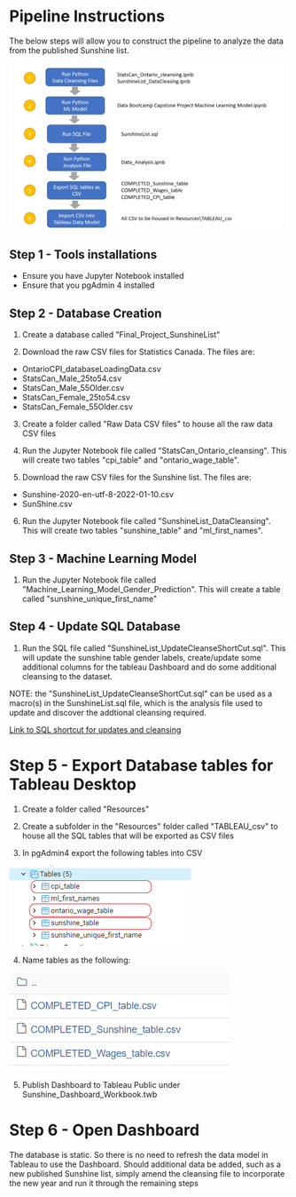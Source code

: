 # **Pipeline Instructions**

The below steps will allow you to construct the pipeline to analyze the data from the published Sunshine list.

![PipelineImage](https://github.com/Shaza-Safi/Final-Project-Sunshine-Segment3/blob/main/Images/PipelineInstructions.PNG)

## Step 1 - Tools installations

- Ensure you have Jupyter Notebook installed
- Ensure that you pgAdmin 4 installed

## Step 2 - Database Creation

1) Create a database called "Final_Project_SunshineList" 

2) Download the raw CSV files for Statistics Canada.
 The files are: 
- OntarioCPI_databaseLoadingData.csv 
- StatsCan_Male_25to54.csv 
- StatsCan_Male_55Older.csv 
- StatsCan_Female_25to54.csv 
- StatsCan_Female_55Older.csv 


3) Create a folder called "Raw Data CSV files" to house all the raw data CSV files 

4) Run the Jupyter Notebook file called "StatsCan_Ontario_cleansing". This will create two tables "cpi_table" and "ontario_wage_table". 

5) Download the raw CSV files for the Sunshine list. 
The files are:
- Sunshine-2020-en-utf-8-2022-01-10.csv 
- SunShine.csv 

6) Run the Jupyter Notebook file called "SunshineList_DataCleansing". This will create two tables "sunshine_table" and "ml_first_names".

## Step 3 - Machine Learning Model

1) Run the Jupyter Notebook file called "Machine_Learning_Model_Gender_Prediction". This will create a table called "sunshine_unique_first_name"

## Step 4 - Update SQL Database

1) Run the SQL file called "SunshineList_UpdateCleanseShortCut.sql". This will update the sunshine table gender labels, create/update some additional columns for the tableau Dashboard and do some additional cleansing to the dataset.

  NOTE: the "SunshineList_UpdateCleanseShortCut.sql" can be used as a macro(s) in the SunshineList.sql file, which is the analysis file used to update and discover the     addtional cleansing required.
  
  [Link to SQL shortcut for updates and cleansing](https://github.com/Shaza-Safi/Final-Project-Sunshine-Segment3/blob/main/SunshineList_UpdateCleanseShortCut.sql)
  
# Step 5 - Export Database tables for Tableau Desktop

1) Create a folder called "Resources" 

2) Create a subfolder in the "Resources" folder called "TABLEAU_csv" to house all the SQL tables that will be exported as CSV files 

3) In pgAdmin4 export the following tables into CSV 
 
 ![SQLTables](https://github.com/Shaza-Safi/Final-Project-Sunshine-Segment3/blob/main/Images/Pipeline/tables.png)


4) Name tables as the following:

 ![CSVTables](https://github.com/Shaza-Safi/Final-Project-Sunshine-Segment3/blob/main/Images/Pipeline/TableauCSV.png)
 
 5) Publish Dashboard to Tableau Public under Sunshine_Dashboard_Workbook.twb

# Step 6 - Open Dashboard

The database is static. So there is no need to refresh the data model in Tableau to use the Dashboard. Should additional data be added, such as a new published Sunshine list, simply amend the cleansing file to incorporate the new year and run it through the remaining steps

